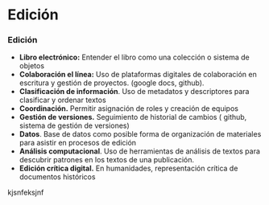 # Edición

### Edición

* **Libro electrónico:** Entender el libro como una colección o sistema de objetos
* **Colaboración el línea:** Uso de plataformas digitales de colaboración en escritura y gestión de proyectos.  \(google docs, github\).
* **Clasificación de información**. Uso de metadatos y descriptores para clasificar y ordenar textos
* **Coordinación.** Permitir asignación de roles y creación de equipos
* **Gestión de versiones.** Seguimiento de historial de cambios \( github, sistema de gestión de versiones\)
* **Datos**. Base de datos como posible forma de organización de materiales para asistir en procesos de edición
* **Análisis computacional**. Uso de herramientas de análisis de textos para descubrir patrones en los textos de una publicación.
* **Edición crítica digital.** En humanidades, representación crítica de documentos históricos

kjsnfeksjnf



